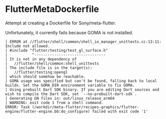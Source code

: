 # FlutterMetaDockerfile
Attempt at creating a Dockerfile for Sony/meta-flutter.

Unfortunately, it currently fails because GOMA is not installed.

```
| ERROR at //flutter/shell/common/shell_io_manager_unittests.cc:13:11: Include not allowed.
| #include "flutter/testing/test_gl_surface.h"
|           ^--------------------------------
| It is not in any dependency of
|   //flutter/shell/common:shell_unittests
| The include file is in the target(s):
|   //flutter/testing:opengl
| which should somehow be reachable.
| GOMA usage was specified but can't be found, falling back to local builds. Set the GOMA_DIR environment variable to fix GOMA.
| Using prebuilt Dart SDK binary. If you are editing Dart sources and wish to compile the Dart SDK, set `--no-prebuilt-dart-sdk`.
| Generating GN files in: out/linux_release_arm64
| WARNING: exit code 1 from a shell command.
ERROR: Task (/workdir/meta-flutter/recipes-graphics/flutter-engine/flutter-engine.bb:do_configure) failed with exit code '1'
```
